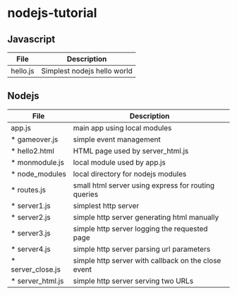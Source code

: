 # nodejs-tutorial
 
## Javascript

 File |  Description |
| ---- | ---- |
hello.js | Simplest nodejs hello world

## Nodejs
 
| File |  Description |
| ---- | ---- |
| app.js |                 main app using local modules |
* gameover.js |         simple event management
* hello2.html    |     HTML page used by server_html.js
* monmodule.js |        local module used by app.js
* node_modules  |      local directory for nodejs modules
* routes.js            |   small html server using express for routing queries
* server1.js        |  simplest http server        
* server2.js        |  simple http server generating html manually
* server3.js        |  simple http server logging the requested page
* server4.js        |  simple http server parsing url parameters
* server_close.js | simple http server with callback on the close event
* server_html.js |  simple http server serving two URLs
